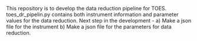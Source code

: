 This repository is to develop the data reduction pipeline for TOES. toes_dr_pipelin.py contains both instrument
information and parameter values for the data reduction. Next step in the development -
a) Make a json file for the instrument
b) Make a json file for the parameters for data reduction.